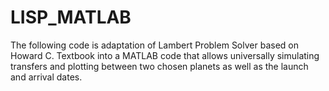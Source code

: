 # LISP_MATLAB
The following code is adaptation of Lambert Problem Solver based on Howard C. Textbook into a MATLAB code that allows universally simulating transfers and plotting between two chosen planets as well as the launch and arrival dates. 
